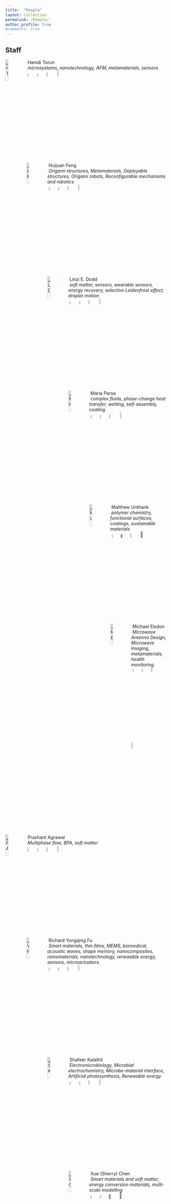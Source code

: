 ```yaml
---
title:  "People"
layout: collection
permalink: /People/
author_profile: true
#comments: true
---
```


## Staff

<img src="{{ site.url }}{{ site.baseurl }}/assets/profiles/profile_im_HT.jpg" alt="HT" style="float: left;width: 13%"/>&nbsp;Hamdi Torun <br>&nbsp;*microsystems, nanotechnology, AFM, metamaterials, sensors* <br>&nbsp;<a href="https://researchportal.northumbria.ac.uk/en/persons/hamdi-torun"><img src="{{ site.url }}{{ site.baseurl }}/assets/profiles/nuw.png" alt="HT" style="width: 5%; border: none; text-decoration: none"/></a>&nbsp;<a href="https://scholar.google.com/citations?user=h9gO5GAAAAAJ&hl=en"><img src="{{ site.url }}{{ site.baseurl }}/assets/profiles/google.png" alt="HT" style="width: 5%; border: none; text-decoration: none"/></a>&nbsp;<a href="https://www.linkedin.com/in/hamditorun/"><img src="{{ site.url }}{{ site.baseurl }}/assets/profiles/linkedin.png" alt="HT" style="width: 6%; border: none; text-decoration: none"/></a>&nbsp;<a href="https://www.researchgate.net/profile/Hamdi-Torun/"><img src="{{ site.url }}{{ site.baseurl }}/assets/profiles/rg.png" alt="HT" style="width: 7%; border: none; text-decoration: none"/></a>&nbsp;

<img src="{{ site.url }}{{ site.baseurl }}/assets/profiles/profile_im_HF.jpg" alt="HF" style="float: left;width: 13%"/>&nbsp;Huijuan Feng <br>&nbsp;*Origami structures, Metamaterials, Deployable structures, Origami robots, Reconfigurable mechanisms and robotics* <br>&nbsp;<a href="https://researchportal.northumbria.ac.uk/en/persons/huijuan-feng"><img src="{{ site.url }}{{ site.baseurl }}/assets/profiles/nuw.png" alt="HF" style="width: 5%; border: none; text-decoration: none"/></a>&nbsp;<a href="https://scholar.google.com/citations?user=IyMmvRIAAAAJ&hl"><img src="{{ site.url }}{{ site.baseurl }}/assets/profiles/google.png" alt="HF" style="width: 5%; border: none; text-decoration: none"/></a>&nbsp;<a href="https://www.linkedin.com/in/huijuan-feng-3a1b8b78/"><img src="{{ site.url }}{{ site.baseurl }}/assets/profiles/linkedin.png" alt="HF" style="width: 6%; border: none; text-decoration: none"/></a>&nbsp;<a href="https://www.researchgate.net/profile/Huijuan-Feng-2"><img src="{{ site.url }}{{ site.baseurl }}/assets/profiles/rg.png" alt="HF" style="width: 7%; border: none; text-decoration: none"/></a>&nbsp;

<img src="{{ site.url }}{{ site.baseurl }}/assets/profiles/profile_im_LD.jpg" alt="LD" style="float: left;width: 13%"/>&nbsp;Linzi E. Dodd <br>&nbsp;*soft matter, sensors, wearable sensors, energy recovery, selective Leidenfrost effect, droplet motion* <br>&nbsp;<a href="https://researchportal.northumbria.ac.uk/en/persons/linzi-dodd"><img src="{{ site.url }}{{ site.baseurl }}/assets/profiles/nuw.png" alt="LD" style="width: 5%; border: none; text-decoration: none"/></a>&nbsp;<a href="https://scholar.google.com/citations?user=LK5Mn2oAAAAJ&hl=en"><img src="{{ site.url }}{{ site.baseurl }}/assets/profiles/google.png" alt="LD" style="width: 5%; border: none; text-decoration: none"/></a>&nbsp;<a href="https://uk.linkedin.com/in/linzidodd"><img src="{{ site.url }}{{ site.baseurl }}/assets/profiles/linkedin.png" alt="LD" style="width: 6%; border: none; text-decoration: none"/></a>&nbsp;<a href="https://www.researchgate.net/profile/Linzi-Dodd"><img src="{{ site.url }}{{ site.baseurl }}/assets/profiles/rg.png" alt="LD" style="width: 7%; border: none; text-decoration: none"/></a>&nbsp;

<img src="{{ site.url }}{{ site.baseurl }}/assets/profiles/profile_im_MP.jpg" alt="MP" style="float: left;width: 13%"/>&nbsp;Maria Parsa <br>&nbsp;*complex fluids, phase-change heat transfer, wetting, self-assembly, coating* <br>&nbsp;<a href="https://researchportal.northumbria.ac.uk/en/persons/maria-parsa"><img src="{{ site.url }}{{ site.baseurl }}/assets/profiles/nuw.png" alt="MP" style="width: 5%; border: none; text-decoration: none"/></a>&nbsp;<a href="https://scholar.google.com/citations?user=sklpXPsAAAAJ&hl=en&authuser=2"><img src="{{ site.url }}{{ site.baseurl }}/assets/profiles/google.png" alt="MP" style="width: 5%; border: none; text-decoration: none"/></a>&nbsp;<a href="https://www.linkedin.com/in/maryamparsa/"><img src="{{ site.url }}{{ site.baseurl }}/assets/profiles/linkedin.png" alt="MP" style="width: 6%; border: none; text-decoration: none"/></a>&nbsp;<a href="https://www.researchgate.net/profile/Maria-Maryam-Parsa"><img src="{{ site.url }}{{ site.baseurl }}/assets/profiles/rg.png" alt="MP" style="width: 7%; border: none; text-decoration: none"/></a>&nbsp;

<img src="{{ site.url }}{{ site.baseurl }}/assets/profiles/profile_im_MU.jpg" alt="MU" style="float: left;width: 13%"/>&nbsp;Matthew Unthank <br>&nbsp;*polymer chemistry, functional surfaces, coatings, sustainable materials* <br>&nbsp;<a href="https://researchportal.northumbria.ac.uk/en/persons/matthew-unthank
"><img src="{{ site.url }}{{ site.baseurl }}/assets/profiles/nuw.png" alt="MU" style="width: 5%; border: none; text-decoration: none"/></a>&nbsp;<a href=""><img src="{{ site.url }}{{ site.baseurl }}/assets/profiles/google.png" alt="MU" style="width: 5%; border: none; text-decoration: none"/></a>&nbsp;<a href="https://www.linkedin.com/in/matthew-unthank-8a236020/"><img src="{{ site.url }}{{ site.baseurl }}/assets/profiles/linkedin.png" alt="MU" style="width: 6%; border: none; text-decoration: none"/></a>&nbsp;<a href=""><img src="{{ site.url }}{{ site.baseurl }}/assets/profiles/rg.png" alt="MU" style="width: 7%; border: none; text-decoration: none"/></a>&nbsp;

<img src="{{ site.url }}{{ site.baseurl }}/assets/profiles/profile_im_ME.jpg" alt="ME" style="float: left;width: 13%"/>&nbsp;Michael Elsdon <br>&nbsp;*Microwave Antenna Design, Microwave Imaging, metamaterials, health monitoring* <br>&nbsp;<a href="https://researchportal.northumbria.ac.uk/admin/workspace/personal/overview/"><img src="{{ site.url }}{{ site.baseurl }}/assets/profiles/nuw.png" alt="ME" style="width: 5%; border: none; text-decoration: none"/></a>&nbsp;<a href="https://scholar.google.com/citations?user=ZAyZ5UcAAAAJ&hl=en
"><img src="{{ site.url }}{{ site.baseurl }}/assets/profiles/google.png" alt="ME" style="width: 5%; border: none; text-decoration: none"/></a>&nbsp;<a href="https://www.linkedin.com/in/michael-elsdon-565a3189/"><img src="{{ site.url }}{{ site.baseurl }}/assets/profiles/linkedin.png" alt="ME" style="width: 6%; border: none; text-decoration: none"/></a>&nbsp;<a href="https://www.researchgate.net/profile/M-Elsdon-2"><img src="{{ site.url }}{{ site.baseurl }}/assets/profiles/rg.png" alt="ME" style="width: 7%; border: none; text-decoration: none"/></a>&nbsp;


<img src="{{ site.url }}{{ site.baseurl }}/assets/profiles/profile_im_PA.png" alt="PA" style="float: left;width: 13%"/>&nbsp;Prashant Agrawal <br>&nbsp;*Multiphase flow, BPA, soft matter* <br>&nbsp;<a href="https://researchportal.northumbria.ac.uk/en/researchers/prashant-agrawal(77d1b36e-20c5-44a5-8f7e-97211143c73c).html"><img src="{{ site.url }}{{ site.baseurl }}/assets/profiles/nuw.png" alt="PA" style="width: 5%; border: none; text-decoration: none"/></a>&nbsp;<a href="https://scholar.google.co.in/citations?user=GGesizEAAAAJ&hl=en"><img src="{{ site.url }}{{ site.baseurl }}/assets/profiles/google.png" alt="PA" style="width: 5%; border: none; text-decoration: none"/></a>&nbsp;<a href="https://www.linkedin.com/in/agwlpra/?originalSubdomain=in"><img src="{{ site.url }}{{ site.baseurl }}/assets/profiles/linkedin.png" alt="PA" style="width: 6%; border: none; text-decoration: none"/></a>&nbsp;<a href="https://www.researchgate.net/profile/Prashant_Agrawal6"><img src="{{ site.url }}{{ site.baseurl }}/assets/profiles/rg.png" alt="PA" style="width: 7%; border: none; text-decoration: none"/></a>&nbsp;

<img src="{{ site.url }}{{ site.baseurl }}/assets/profiles/profile_im_YF.jpg" alt="YF" style="float: left;width: 13%"/>&nbsp;Richard  Yongqing Fu <br>&nbsp;*Smart materials, thin films, MEMS, biomedical, acoustic waves, shape memory, nanocomposites, nanomaterials, nanotechnology, renewable energy, sensors, microactuators.* <br>&nbsp;<a href="http://nrl.northumbria.ac.uk/view/creators/Fu=3AYong_Qing=3A=3A.default.html"><img src="{{ site.url }}{{ site.baseurl }}/assets/profiles/nuw.png" alt="YF" style="width: 5%; border: none; text-decoration: none"/></a>&nbsp;<a href="http://scholar.google.co.uk/citations?user=faszbxEAAAAJ"><img src="{{ site.url }}{{ site.baseurl }}/assets/profiles/google.png" alt="YF" style="width: 5%; border: none; text-decoration: none"/></a>&nbsp;<a href="https://www.linkedin.com/in/richard-fu-8b1b90164/"><img src="{{ site.url }}{{ site.baseurl }}/assets/profiles/linkedin.png" alt="YF" style="width: 6%; border: none; text-decoration: none"/></a>&nbsp;<a href="https://www.researchgate.net/profile/Yong-Qing-richard-Fu"><img src="{{ site.url }}{{ site.baseurl }}/assets/profiles/rg.png" alt="YF" style="width: 7%; border: none; text-decoration: none"/></a>&nbsp;

<img src="{{ site.url }}{{ site.baseurl }}/assets/profiles/profile_im_SK.jpg" alt="SK" style="float: left;width: 13%"/>&nbsp;Shafeer Kalathil  <br>&nbsp;*Electromicrobiology, Microbial electrochemistry, Microbe-material interface, Artificial photosynthesis, Renewable energy* <br>&nbsp;<a href="https://researchportal.northumbria.ac.uk/en/persons/shafeer-kalathil"><img src="{{ site.url }}{{ site.baseurl }}/assets/profiles/nuw.png" alt="SK" style="width: 5%; border: none; text-decoration: none"/></a>&nbsp;<a href="https://scholar.google.com/citations?user=GWPcHN4AAAAJ&hl=en"><img src="{{ site.url }}{{ site.baseurl }}/assets/profiles/google.png" alt="SK" style="width: 5%; border: none; text-decoration: none"/></a>&nbsp;<a href="https://www.linkedin.com/in/dr-shafeer-kalathil-b5828316"><img src="{{ site.url }}{{ site.baseurl }}/assets/profiles/linkedin.png" alt="SK" style="width: 6%; border: none; text-decoration: none"/></a>&nbsp;<a href="https://www.researchgate.net/profile/Shafeer-Kalathil-2"><img src="{{ site.url }}{{ site.baseurl }}/assets/profiles/rg.png" alt="SK" style="width: 7%; border: none; text-decoration: none"/></a>&nbsp;

<img src="{{ site.url }}{{ site.baseurl }}/assets/profiles/profile_im_XC.jpg" alt="XC" style="float: left;width: 13%"/>&nbsp;Xue (Sherry) Chen <br>&nbsp;*Smart materials and soft matter, energy conversion materials, multi-scale modelling* <br>&nbsp;<a href="https://researchportal.northumbria.ac.uk/en/persons/sherry-chen"><img src="{{ site.url }}{{ site.baseurl }}/assets/profiles/nuw.png" alt="XC" style="width: 5%; border: none; text-decoration: none"/></a>&nbsp;<a href="https://scholar.google.ca/citations?user=__eUcMAAAAAJ&hl=en
"><img src="{{ site.url }}{{ site.baseurl }}/assets/profiles/google.png" alt="XC" style="width: 5%; border: none; text-decoration: none"/></a>&nbsp;<a href=""><img src="{{ site.url }}{{ site.baseurl }}/assets/profiles/linkedin.png" alt="XC" style="width: 6%; border: none; text-decoration: none"/></a>&nbsp;<a href=""><img src="{{ site.url }}{{ site.baseurl }}/assets/profiles/rg.png" alt="XC" style="width: 7%; border: none; text-decoration: none"/></a>&nbsp;

<img src="{{ site.url }}{{ site.baseurl }}/assets/profiles/profile_im_YL.jpg" alt="YL" style="float: left;width: 13%"/>&nbsp;Yifan Li <br>&nbsp;*Functional materials, MEMS, Sensors and Actuators, Transducers, Instrumentation, Lab on a Chip, Flexible electronics, Electrowetting-on-Dielectrics, Surface Acoustic Waves* <br>&nbsp;<a href="https://researchportal.northumbria.ac.uk/en/persons/yifan-li"><img src="{{ site.url }}{{ site.baseurl }}/assets/profiles/nuw.png" alt="YL" style="width: 5%; border: none; text-decoration: none"/></a>&nbsp;<a href="https://scholar.google.com/citations?hl=en&user=JIaWbuYAAAAJ"><img src="{{ site.url }}{{ site.baseurl }}/assets/profiles/google.png" alt="YL" style="width: 5%; border: none; text-decoration: none"/></a>&nbsp;<a href="https://uk.linkedin.com/in/yifan-li-047a356"><img src="{{ site.url }}{{ site.baseurl }}/assets/profiles/linkedin.png" alt="YL" style="width: 6%; border: none; text-decoration: none"/></a>&nbsp;<a href=""><img src="{{ site.url }}{{ site.baseurl }}/assets/profiles/rg.png" alt="YL" style="width: 7%; border: none; text-decoration: none"/></a>&nbsp;

## Research Fellows

<img src="{{ site.url }}{{ site.baseurl }}/assets/profiles/profile_im_BO.jpg" alt="BO" style="float: left;width: 13%"/>&nbsp;Bethany Victoria Orme <br>&nbsp;*Soft Matter, SLIPS, Wetting, Droplets, Superhydrophobicity, Bio-Inspired Surfaces* <br>&nbsp;<a href="https://researchportal.northumbria.ac.uk/en/persons/bethany-orme"><img src="{{ site.url }}{{ site.baseurl }}/assets/profiles/nuw.png" alt="BO" style="width: 5%; border: none; text-decoration: none"/></a>&nbsp;<a href=""><img src="{{ site.url }}{{ site.baseurl }}/assets/profiles/google.png" alt="BO" style="width: 5%; border: none; text-decoration: none"/></a>&nbsp;<a href=""><img src="{{ site.url }}{{ site.baseurl }}/assets/profiles/linkedin.png" alt="BO" style="width: 6%; border: none; text-decoration: none"/></a>&nbsp;<a href=""><img src="{{ site.url }}{{ site.baseurl }}/assets/profiles/rg.png" alt="BO" style="width: 7%; border: none; text-decoration: none"/></a>&nbsp;


<img src="{{ site.url }}{{ site.baseurl }}/assets/profiles/profile_im_SO.jpg" alt="SO" style="float: left;width: 13%"/>&nbsp;Sirio  Orozco-Fuentes <br>&nbsp;*Statistical Physics, Non-equilibrium statistical physics, Complex Systems, Emergent Phenomena, Complex Fluids, Human embryonic stem cells, Forest Diseases* <br>&nbsp;<a href="https://www.northumbria.ac.uk/about-us/our-staff/o/sirio-orozco-fuentes/"><img src="{{ site.url }}{{ site.baseurl }}/assets/profiles/nuw.png" alt="SO" style="width: 5%; border: none; text-decoration: none"/></a>&nbsp;<a href="https://scholar.google.co.uk/citations?user=5zWfkmwAAAAJ&hl=en&oi=ao"><img src="{{ site.url }}{{ site.baseurl }}/assets/profiles/google.png" alt="SO" style="width: 5%; border: none; text-decoration: none"/></a>&nbsp;<a href="https://uk.linkedin.com/in/sirio-orozco-fuentes"><img src="{{ site.url }}{{ site.baseurl }}/assets/profiles/linkedin.png" alt="SO" style="width: 6%; border: none; text-decoration: none"/></a>&nbsp;<a href="https://www.researchgate.net/profile/Sirio_Orozco-Fuentes"><img src="{{ site.url }}{{ site.baseurl }}/assets/profiles/rg.png" alt="SO" style="width: 7%; border: none; text-decoration: none"/></a>&nbsp;


## PhD Students


<img src="{{ site.url }}{{ site.baseurl }}/assets/profiles/profile_im_CM.jpg" alt="CM" style="float: left;width: 13%"/>&nbsp;Christopher Markwell <br>&nbsp;*Atomic Force Microscopy, Mechanobiology, Cells, Microscopy, Surface Acoustic Waves, Acoustofluidics* <br>&nbsp;<a href="https://researchportal.northumbria.ac.uk/en/persons/christopher-markwell"><img src="{{ site.url }}{{ site.baseurl }}/assets/profiles/nuw.png" alt="CM" style="width: 5%; border: none; text-decoration: none"/></a>&nbsp;<a href=""><img src="{{ site.url }}{{ site.baseurl }}/assets/profiles/google.png" alt="CM" style="width: 5%; border: none; text-decoration: none"/></a>&nbsp;<a href="https://uk.linkedin.com/in/christopher-markwell-400374123"><img src="{{ site.url }}{{ site.baseurl }}/assets/profiles/linkedin.png" alt="CM" style="width: 6%; border: none; text-decoration: none"/></a>&nbsp;<a href=""><img src="{{ site.url }}{{ site.baseurl }}/assets/profiles/rg.png" alt="CM" style="width: 7%; border: none; text-decoration: none"/></a>&nbsp;

<img src="{{ site.url }}{{ site.baseurl }}/assets/profiles/profile_im_FH.jpg" alt="FH" style="float: left;width: 13%"/>&nbsp;Farzaneh Hajirasouliha <br>&nbsp;*Surfactants, viscoelasticity, Interfacial Microrheology, Wettability, Fluid-Nanoparticles Interactions* <br>&nbsp;<a href="https://researchportal.northumbria.ac.uk/en/persons/farzaneh-hajirasouliha"><img src="{{ site.url }}{{ site.baseurl }}/assets/profiles/nuw.png" alt="FH" style="width: 5%; border: none; text-decoration: none"/></a>&nbsp;<a href="https://scholar.google.com/citations?user=Vng0wp8AAAAJ&hl=en"><img src="{{ site.url }}{{ site.baseurl }}/assets/profiles/google.png" alt="FH" style="width: 5%; border: none; text-decoration: none"/></a>&nbsp;<a href="https://uk.linkedin.com/in/farzaneh-hajirasouliha-59672b98"><img src="{{ site.url }}{{ site.baseurl }}/assets/profiles/linkedin.png" alt="FH" style="width: 6%; border: none; text-decoration: none"/></a>&nbsp;<a href="https://www.researchgate.net/profile/Farzaneh-Hajirasouliha"><img src="{{ site.url }}{{ site.baseurl }}/assets/profiles/rg.png" alt="FH" style="width: 7%; border: none; text-decoration: none"/></a>&nbsp;

<img src="{{ site.url }}{{ site.baseurl }}/assets/profiles/profile_im_HA.png" alt="HA" style="float: left;width: 13%"/>&nbsp;Hossein Abdolnezhad <br>&nbsp;*Fluid Mechanics, Non-Newtonian Fluids, Drop Dynamics, Wetting, Rheology* <br>&nbsp;<a href="https://researchportal.northumbria.ac.uk/en/persons/hossein-abdolnezhad"><img src="{{ site.url }}{{ site.baseurl }}/assets/profiles/nuw.png" alt="HA" style="width: 5%; border: none; text-decoration: none"/></a>&nbsp;<a href="https://scholar.google.com/citations?user=CmRD0FgAAAAJ&hl=en
"><img src="{{ site.url }}{{ site.baseurl }}/assets/profiles/google.png" alt="HA" style="width: 5%; border: none; text-decoration: none"/></a>&nbsp;<a href="https://uk.linkedin.com/in/hossein-abdolnezhad-13670120a"><img src="{{ site.url }}{{ site.baseurl }}/assets/profiles/linkedin.png" alt="HA" style="width: 6%; border: none; text-decoration: none"/></a>&nbsp;<a href="https://www.researchgate.net/profile/Hossein-Abdolnezhad"><img src="{{ site.url }}{{ site.baseurl }}/assets/profiles/rg.png" alt="HA" style="width: 7%; border: none; text-decoration: none"/></a>&nbsp;

<img src="{{ site.url }}{{ site.baseurl }}/assets/profiles/profile_im_JV.jpg" alt="JV" style="float: left;width: 13%"/>&nbsp;JethroVernon <br>&nbsp;*Surface Acoustics Waves, point-of-care diagnostics, Acoustofluidics, open-source electronics, sensors* <br>&nbsp;<a href="https://researchportal.northumbria.ac.uk/en/persons/jethro-vernon"><img src="{{ site.url }}{{ site.baseurl }}/assets/profiles/nuw.png" alt="JV" style="width: 5%; border: none; text-decoration: none"/></a>&nbsp;<a href="https://scholar.google.com/citations?user=T8xLu-UAAAAJ&hl=en"><img src="{{ site.url }}{{ site.baseurl }}/assets/profiles/google.png" alt="JV" style="width: 5%; border: none; text-decoration: none"/></a>&nbsp;<a href=""><img src="{{ site.url }}{{ site.baseurl }}/assets/profiles/linkedin.png" alt="JV" style="width: 6%; border: none; text-decoration: none"/></a>&nbsp;<a href="https://www.researchgate.net/profile/Jethro-Vernon"><img src="{{ site.url }}{{ site.baseurl }}/assets/profiles/rg.png" alt="JV" style="width: 7%; border: none; text-decoration: none"/></a>&nbsp;

<img src="{{ site.url }}{{ site.baseurl }}/assets/profiles/profile_im_LH.jpg" alt="LH" style="float: left;width: 13%"/>&nbsp;LukeHaworth <br>&nbsp;*Droplet impact, surface acoustic wave, smart materials, low temperature and icing* <br>&nbsp;<a href="https://researchportal.northumbria.ac.uk/en/persons/luke-haworth"><img src="{{ site.url }}{{ site.baseurl }}/assets/profiles/nuw.png" alt="LH" style="width: 5%; border: none; text-decoration: none"/></a>&nbsp;<a href=""><img src="{{ site.url }}{{ site.baseurl }}/assets/profiles/google.png" alt="LH" style="width: 5%; border: none; text-decoration: none"/></a>&nbsp;<a href="https://www.linkedin.com/in/luke-haworth-17770812a/"><img src="{{ site.url }}{{ site.baseurl }}/assets/profiles/linkedin.png" alt="LH" style="width: 6%; border: none; text-decoration: none"/></a>&nbsp;<a href="https://www.researchgate.net/profile/Luke-Haworth"><img src="{{ site.url }}{{ site.baseurl }}/assets/profiles/rg.png" alt="LH" style="width: 7%; border: none; text-decoration: none"/></a>&nbsp;








## Alumni
